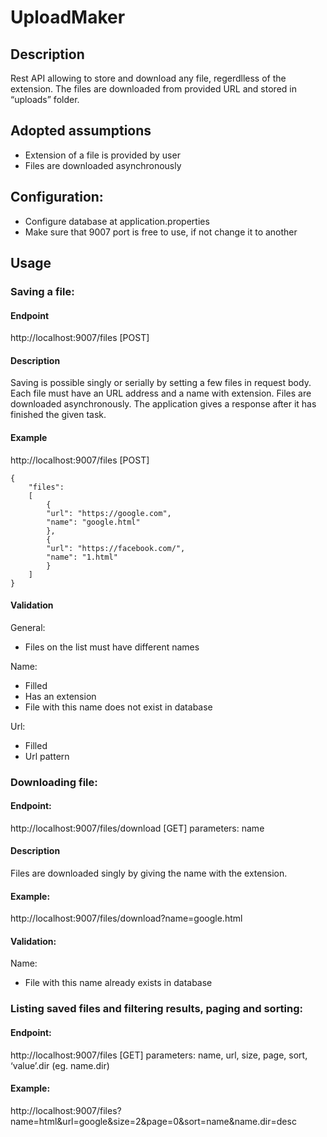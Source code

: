 # UploadMaker

## Description
Rest API allowing to store and download any file, regerdlless of the extension. The files are downloaded from provided URL and stored in “uploads” folder.

## Adopted assumptions
- Extension of a file is provided by user
- Files are downloaded asynchronously

## Configuration:
- Configure database at application.properties
- Make sure that 9007 port is free to use, if not change it to another 

## Usage

### Saving a file:
#### Endpoint
http://localhost:9007/files [POST]
#### Description
Saving is possible singly or serially by setting a few files in request body. Each file must have an URL address and a name with extension. Files are downloaded asynchronously. The application gives a response after it has finished the given task.
#### Example
http://localhost:9007/files [POST]
```
{
	"files":
	[
		{
		"url": "https://google.com",
		"name": "google.html"	
		},
		{
		"url": "https://facebook.com/",
		"name": "1.html"	
		}
	]
}
```
#### Validation
General:
  - Files on the list must have different names
  
Name:
  - Filled
  - Has an extension
  - File with this name does not exist in database
  
Url:
  - Filled
  - Url pattern
  
### Downloading file:
#### Endpoint:
http://localhost:9007/files/download [GET] parameters: name
#### Description
Files are downloaded singly by giving the name with the extension.
#### Example:
http://localhost:9007/files/download?name=google.html
#### Validation:
Name:
- File with this name already exists in database

### Listing saved files and filtering results, paging and sorting:
#### Endpoint:
http://localhost:9007/files [GET] parameters: name, url, size, page, sort, ‘value’.dir (eg. name.dir)
#### Example:
http://localhost:9007/files?name=html&url=google&size=2&page=0&sort=name&name.dir=desc


